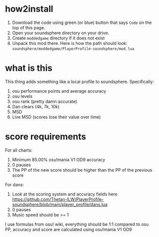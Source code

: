# how2install

1. Download the code using green (or blue) button  that says `Code` on the top of this page.
2. Open your soundsphere directory on your drive.
3. Create `moddedgame` directory if it does not exist
4. Unpack this mod there. Here is how the path should look: `soundsphere/moddedgame/PlayerProfile-soundsphere/mod.lua`

# what is this
This thing adds something like a local profile to soundsphere. Specifically: 
1. osu performance points and average accuracy
2. osu levels
3. osu rank (pretty damn accurate)
4. Dan clears (4k, 7k, 10k)
5. MSD
6. Live MSD (scores lose their value over time)

# score requirements
For all charts:
1. Minimum 85.00% osu!mania V1 OD9 accuracy
2. 0 pauses
3. The PP of the new score should be higher than the PP of the previous score

For dans:
1. Look at the scoring system and accuracy fields here https://github.com/Thetan-ILW/PlayerProfile-soundsphere/blob/main/player_profile/dans.lua
2. 0 pauses
3. Music speed should be >= 1

I use formulas from osu! wiki, everything should be 1:1 compared to osu  
PP, accuracy and score are calculated using osu!mania V1 OD9
